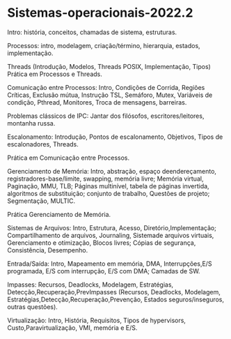 # Sistemas-operacionais-2022.2
Intro: história, conceitos, chamadas de sistema, estruturas.

Processos: intro, modelagem, criação/término, hierarquia, estados, implementação.

Threads (Introdução, Modelos, Threads POSIX, Implementação, Tipos)
Prática em Processos e Threads.

Comunicação entre Processos: Intro, Condições de Corrida, Regiões Críticas, Exclusão mútua, Instrução TSL, Semáforo, Mutex, Variáveis de condição, Pthread, Monitores, Troca de mensagens, barreiras.

Problemas clássicos de IPC: Jantar dos filósofos, escritores/leitores, montanha russa.

Escalonamento: Introdução, Pontos de escalonamento, Objetivos, Tipos de escalonadores, Threads.

Prática em Comunicação entre Processos.

Gerenciamento de Memória: Intro, abstração, espaço deendereçamento, registradores-base/limite, swapping, memória livre; Memória virtual, Paginação, MMU, TLB; Páginas multinível, tabela de páginas invertida, algoritmos de substituição; conjunto de trabalho, Questões de projeto; Segmentação, MULTIC.

Prática Gerenciamento de Memória.

Sistemas de Arquivos: Intro, Estrutura, Acesso, Diretório,Implementação; 
Compartilhamento de arquivos, Journaling, Sistemade arquivos virtuais, Gerenciamento e otimização, Blocos livres; Cópias de segurança, Consistência, Desempenho.

Entrada/Saída: Intro, Mapeamento em memória, DMA, Interrupções,E/S programada, E/S com interrupção, E/S com DMA; Camadas de SW.

Impasses: Recursos, Deadlocks, Modelagem, Estratégias,
Detecção,Recuperação,PrevImpasses (Recursos, Deadlocks, Modelagem,
Estratégias,Detecção,Recuperação,Prevenção, Estados seguros/inseguros, outras questões).

Virtualização: Intro, História, Requisitos, Tipos de hypervisors, Custo,Paravirtualização, VMI, memória e E/S.
